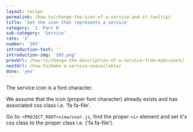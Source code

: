 ```yaml
---
layout: recipe
permalink: /how-to/change-the-icon-of-a-service-and-it-tooltip/
title: 'Set the icon that represents a service'
category: '1. Part A'
sub-category: 'Service'
rate: '2'
number: '103'
introduction-text: ''
introduction-img: '103.png'
prevUrl: /how-to/change-the-description-of-a-service-from-myAccount/
nextUrl: /how-to/make-a-service-unavailable/
done: 'yes'
---
```


The service icon is a font character.

We assume that the icon (proper font character) already exists and has associated css class i.e. 'fa fa-file'.

Go to: `<PROJECT_ROOT>view/user.js`, find the proper `<i>` element and set it's css class to the proper class i.e. ('fa fa-file').

